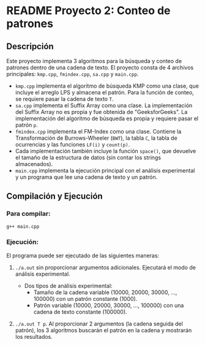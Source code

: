 # README Proyecto 2: Conteo de patrones

## Descripción

Este proyecto implementa 3 algoritmos para la búsqueda y conteo de patrones dentro de una cadena de texto. El proyecto consta de 4 archivos principales: `kmp.cpp`, `fmindex.cpp`, `sa.cpp` y `main.cpp`.

- `kmp.cpp` implementa el algoritmo de búsqueda KMP como una clase, que incluye el arreglo LPS y almacena el patrón. Para la función de conteo, se requiere pasar la cadena de texto `T`.
- `sa.cpp` implementa el Suffix Array como una clase. La implementación del Suffix Array no es propia y fue obtenida de "GeeksforGeeks". La implementación del algoritmo de búsqueda es propia y requiere pasar el patrón `p`.
- `fmindex.cpp` implementa el FM-Index como una clase. Contiene la Transformación de Burrows-Wheeler (`BWT`), la tabla `C`, la tabla de ocurrencias y las funciones `LF(i)` y `count(p)`.
- Cada implementación también incluye la función `space()`, que devuelve el tamaño de la estructura de datos (sin contar los strings almacenados).
- `main.cpp` implementa la ejecución principal con el análisis experimental y un programa que lee una cadena de texto y un patrón.

## Compilación y Ejecución

### Para compilar:

```bash
g++ main.cpp
```

### Ejecución:

El programa puede ser ejecutado de las siguientes maneras:

1. `./a.out` sin proporcionar argumentos adicionales. Ejecutará el modo de análisis experimental.

   - Dos tipos de análisis experimental:
     - Tamaño de la cadena variable (10000, 20000, 30000, ..., 100000) con un patrón constante (1000).
     - Patrón variable (10000, 20000, 30000, ..., 100000) con una cadena de texto constante (100000).

2. `./a.out T p`. Al proporcionar 2 argumentos (la cadena seguida del patrón), los 3 algoritmos buscarán el patrón en la cadena y mostrarán los resultados.
